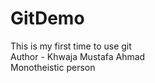 # GitDemo
This is my first time to use git 
<br>
Author - Khwaja Mustafa Ahmad
<br>
Monotheistic person

